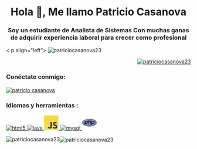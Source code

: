 <h1 align="center">Hola 👋, Me llamo Patricio Casanova</h1>
<h3 align="center">Soy un estudiante de Analista de Sistemas Con muchas ganas de adquirir experiencia laboral para crecer como profesional</h3>

< p align="left"> <img src="https://komarev.com/ghpvc/?username=patriciocasanova23&label=Profile%20views&color=0e75b6&style=flat" alt="patriciocasanova23" /> </p>

<p align= "right"> <a href="https://github.com/ryo-ma/github-profile-tropic"><img src="https://github-profile-tropico.vercel.app/?username= patriciocasanova23" alt="patriciocasanova23" /></a> </p>

<h3 align="left">Conéctate conmigo:</h3>
<p align="left">
<a href="https:// linkedin.com/in/patricio casanova" target="blank"><img align="center" src="https://raw.githubusercontent.com/rahuldkjain/github-profile-readme-generator/master/src/images /icons/Social/linked-in-alt.svg" alt="patricio casanova" height="30" width="40" /></a>
</p>

<h3 align="left">Idiomas y herramientas :</h3>
<p align="left"> <a href="https://www.w3.org/html/" target="_blank" rel="noreferrer"> <img src="https:/ /raw.githubusercontent.com/devicons/devicon/master/icons/html5/html5-original-wordmark.svg" alt="html5" width="40" height="40"/> </a> <a href= "https://www.java.com" target="_blank" rel="noreferrer"> <img src="https://raw.githubusercontent.com/devicons/devicon/master/icons/java/java-original .svg" alt="java" width="40" height="40"/> </a> <a href="https://developer.mozilla.org/en-US/docs/Web/JavaScript" objetivo ="_blank" rel="noreferrer"> <img src="https://raw.githubusercontent.com/devicons/devicon/master/icons/javascript/javascript-original.svg" alt="javascript" width="40 " height="40"/> </a> <a href="https://www.mysql.com/" target="_blank" rel="noreferrer"> <img src="https://raw. githubusercontent.com/devicons/devicon/master/icons/mysql/mysql-original-wordmark.svg" alt="mysql" width="40" height="40"/> </a> <a href="https: //www.php.net" target="_blank" rel="noreferrer"> <img src="https://raw.githubusercontent.com/devicons/devicon/master/icons/php/php-original.svg" alt="php" width="40" height="40"/> </a> </p>

<p><img align= "left" src="https://github-readme-stats.vercel.app/api/top-langs?username=patriciocasanova23&show_icons=true&locale=en&layout=compact" alt="patriciocasanova23" /></p>

<p>  <img align="center" src="https://github-readme-stats.vercel.app/api?username=patriciocasanova23&show_icons=true&locale=en" alt="patriciocasanova23" /></p>
